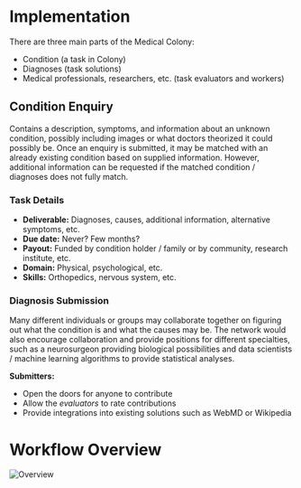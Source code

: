 # Implementation
There are three main parts of the Medical Colony:
* Condition (a task in Colony)
* Diagnoses (task solutions)
* Medical professionals, researchers, etc. (task evaluators and workers)

## Condition Enquiry
Contains a description, symptoms, and information about an unknown condition, possibly including images or what doctors theorized it could possibly be. Once an enquiry is submitted, it may be matched with an already existing condition based on supplied information. However, additional information can be requested if the matched condition / diagnoses does not fully match.

### Task Details
* __Deliverable:__ Diagnoses, causes, additional information, alternative symptoms, etc.
* __Due date:__ Never? Few months?
* __Payout:__ Funded by condition holder / family or by community, research institute, etc.
* __Domain:__ Physical, psychological, etc.
* __Skills:__ Orthopedics, nervous system, etc.

### Diagnosis Submission
Many different individuals or groups may collaborate together on figuring out what the condition is and what the causes may be.
The network would also encourage collaboration and provide positions for different specialties, such as a neurosurgeon providing biological possibilities and data scientists / machine learning algorithms to provide statistical analyses.

__Submitters:__
* Open the doors for anyone to contribute
* Allow the _evaluators_ to rate contributions
* Provide integrations into existing solutions such as WebMD or Wikipedia

# Workflow Overview
![Overview](http://drive.google.com/uc?id=1l3NBQRbCcCjN6mUJGEsA_1ronVWOQeyu)
